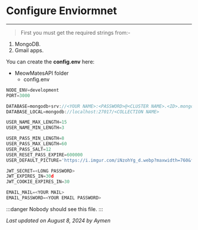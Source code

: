 # Configure Enviormnet

---

> First you must get the required strings from:-

1. MongoDB.
1. Gmail apps.

You can create the **config.env** here:

- MeowMatesAPI folder
  - config.env

<!-- | Header 1 | Header 2 |
| -------- | -------- |
| Row 1    | Data     | -->

```javascript
NODE_ENV=development
PORT=3000

DATABASE=mongodb+srv://<YOUR NAME>:<PASSWORD>@<CLUSTER NAME>.<ID>.mongodb.net/<COLLECTION NAME>
DATABASE_LOCAL=mongodb://localhost:27017/<COLLECTION NAME>

USER_NAME_MAX_LENGTH=15
USER_NAME_MIN_LENGTH=3

USER_PASS_MIN_LENGTH=8
USER_PASS_MAX_LENGTH=60
USER_PASS_SALT=12
USER_RESET_PASS_EXPIRE=600000
USER_DEFAULT_PICTURE='https://i.imgur.com/iNzohYg_d.webp?maxwidth=760&fidelity=grand'

JWT_SECRET=<LONG PASSWORD>
JWT_EXPIRES_IN=30d
JWT_COOKIE_EXPIRES_IN=30

EMAIL_MAIL=<YOUR MAIL>
EMAIL_PASSWORD=<YOUR EMAIL PASSWORD>
```

:::danger
Nobody should see this file.
:::

_Last updated on August 8, 2024 by Aymen_
